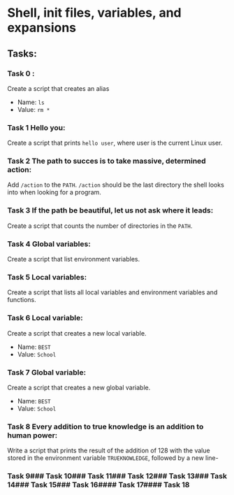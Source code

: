 # Shell, init files, variables, and expansions

## Tasks:

### Task 0 <o>:
Create a script that creates an alias
* Name: `ls`
* Value: `rm *`

### Task 1 Hello you:
Create a script that prints `hello user`, where user is the current Linux user.

### Task 2 The path to succes is to take massive, determined action:
Add `/action` to the `PATH`. `/action` should be the last directory the shell looks into when looking for a program.

### Task 3 If the path be beautiful, let us not ask where it leads:
Create a script that counts the number of directories in the `PATH`.

### Task 4 Global variables:
Create a script that list environment variables.

### Task 5 Local variables:
Create a script that lists all local variables and environment variables and functions.

### Task 6 Local variable:
Create a script that creates a new local variable.
* Name: `BEST`
* Value: `School`

### Task 7 Global variable:
Create a script that creates a new global variable.
* Name: `BEST`
* Value: `School`

### Task 8 Every addition to true knowledge is an addition to human power:
Write a script that prints the result of the addition of 128 with the value stored in the environment variable `TRUEKNOWLEDGE`, followed by a new line-

### Task 9### Task 10### Task 11### Task 12### Task 13### Task 14### Task 15### Task 16#### Task 17#### Task 18
